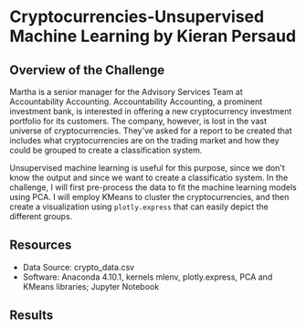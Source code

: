 # Cryptocurrencies-Unsupervised Machine Learning by Kieran Persaud

## Overview of the Challenge

Martha is a senior manager for the Advisory Services Team at Accountability Accounting. Accountability Accounting, a prominent investment bank, is interested in offering a new cryptocurrency investment portfolio for its customers. The company, however, is lost in the vast universe of cryptocurrencies. They've asked for a report to be created that includes what cryptocurrencies are on the trading market and how they could be grouped to create a classification system.

Unsupervised machine learning is useful for this purpose, since we don't know the output and since we want to create a classificatio system. In the challenge, I will first pre-process the data to fit the machine learning models using PCA. I will employ KMeans to cluster the cryptocurrencies, and then create a visualization using ```plotly.express``` that can easily depict the different groups.

## Resources
- Data Source: crypto_data.csv
- Software: Anaconda 4.10.1, kernels mlenv, plotly.express, PCA and KMeans libraries; Jupyter Notebook

## Results
